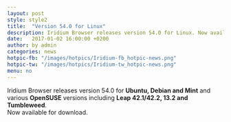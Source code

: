 ```yaml
---
layout: post
style: style2
title:  "Version 54.0 for Linux"
description: Iridium Browser releases version 54.0 for Linux. Now available for Download.
date:   2017-01-02 16:00:00 +0200
author:	by admin
categories: news
hotpic-fb: "/images/hotpics/Iridium-fb_hotpic-news.png"
hotpic-tw: "/images/hotpics/Iridium-tw_hotpic-news.png"
menu: no
---
```


Iridium Browser releases version 54.0 for **Ubuntu, Debian and Mint** and various **OpenSUSE** versions including **Leap 42.1/42.2, 13.2 and Tumbleweed**.      
Now available for download.
